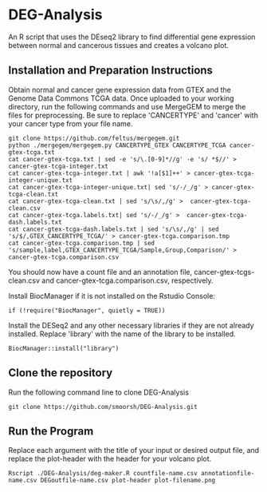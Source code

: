 # DEG-Analysis
An R script that uses the DEseq2 library to find differential gene expression between normal and cancerous tissues and creates a volcano plot.

## Installation and Preparation Instructions
Obtain normal and cancer gene expression data from GTEX and the Genome Data Commons TCGA data. Once uploaded to your working directory, run the following commands and use MergeGEM to merge the files for preprocessing.
Be sure to replace 'CANCERTYPE' and 'cancer' with your cancer type from your file name.

```
git clone https://github.com/feltus/mergegem.git
python ./mergegem/mergegem.py CANCERTYPE_GTEX CANCERTYPE_TCGA cancer-gtex-tcga.txt
cat cancer-gtex-tcga.txt | sed -e 's/\.[0-9]*//g' -e 's/ *$//' > cancer-gtex-tcga-integer.txt
cat cancer-gtex-tcga-integer.txt | awk '!a[$1]++' > cancer-gtex-tcga-integer-unique.txt
cat cancer-gtex-tcga-integer-unique.txt| sed 's/-/_/g' > cancer-gtex-tcga-clean.txt
cat cancer-gtex-tcga-clean.txt | sed 's/\s/,/g' >  cancer-gtex-tcga-clean.csv
cat cancer-gtex-tcga.labels.txt| sed 's/-/_/g' >  cancer-gtex-tcga-dash.labels.txt
cat cancer-gtex-tcga-dash.labels.txt | sed 's/\s/,/g' | sed 's/$/,GTEX_CANCERTYPE_TCGA/' > cancer-gtex-tcga.comparison.tmp
cat cancer-gtex-tcga.comparison.tmp | sed 's/sample,label,GTEX_CANCERTYPE_TCGA/Sample,Group,Comparison/' > cancer-gtex-tcga.comparison.csv
```
You should now have a count file and an annotation file, cancer-gtex-tcgs-clean.csv and cancer-gtex-tcga.comparison.csv, respectively.

Install BiocManager if it is not installed on the Rstudio Console:
```
if (!require("BiocManager", quietly = TRUE))
```
Install the DESeq2 and any other necessary libraries if they are not already installed. Replace 'library' with the name of the library to be installed.
```
BiocManager::install("library")
```
## Clone the repository
Run the following command line to clone DEG-Analysis
```
git clone https://github.com/smoorsh/DEG-Analysis.git
```
## Run the Program
Replace each argument with the title of your input or desired output file, and replace the plot-header with the header for your volcano plot.
```
Rscript ./DEG-Analysis/deg-maker.R countfile-name.csv annotationfile-name.csv DEGoutfile-name.csv plot-header plot-filename.png
```
